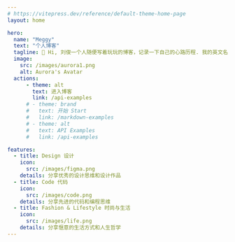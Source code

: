 ```yaml
---
# https://vitepress.dev/reference/default-theme-home-page
layout: home

hero:
  name: "Meggy"
  text: "个人博客"
  tagline: 👋 Hi, 刘俊一个人随便写着玩玩的博客，记录一下自己的心路历程. 我的英文名 Flora Adia Aurora，nickname 叫做 meggy. 所以这个博客就叫meggy啦.  本博客域名 https://meg.gy 与 https://m.vercel.app.
  image:
    src: /images/aurora1.png
    alt: Aurora's Avatar
  actions:
      - theme: alt
        text: 进入博客
        link: /api-examples
      # - theme: brand
      #   text: 开始 Start
      #   link: /markdown-examples
      # - theme: alt
      #   text: API Examples
      #   link: /api-examples

features:
  - title: Design 设计
    icon:
      src: /images/figma.png
    details: 分享优秀的设计思维和设计作品
  - title: Code 代码
    icon:
      src: /images/code.png
    details: 分享先进的代码和编程思维
  - title: Fashion & Lifestyle 时尚与生活
    icon:
      src: /images/life.png
    details: 分享惬意的生活方式和人生哲学
---
```


